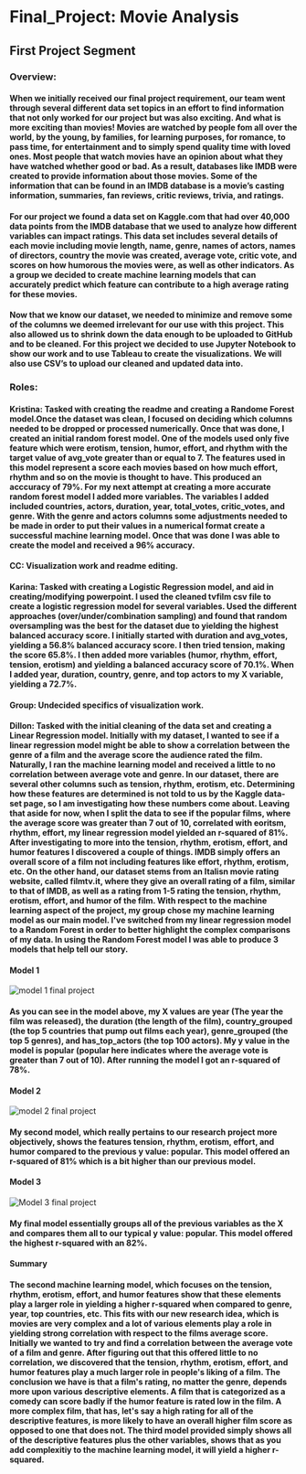 # Final_Project: Movie Analysis
## First Project Segment

### Overview:

####    When we initially received our final project requirement, our team went through several different data set topics in an effort to find information that not only worked for our project but was also exciting. And what is more exciting than movies! Movies are watched by people fom all over the world, by the young, by families, for learning purposes, for romance, to pass time, for entertainment and to simply spend quality time with loved ones. Most people that watch movies have an opinion about what they have watched whether good or bad. As a result, databases like IMDB were created to provide information about those movies. Some of the information that can be found in an IMDB database is a movie’s casting information, summaries, fan reviews, critic reviews, trivia, and ratings.

####    For our project we found a data set on Kaggle.com that had over 40,000 data points from the IMDB database that we used to analyze how different variables can impact ratings. This data set includes several details of each movie including movie length, name, genre, names of actors, names of directors, country the movie was created, average vote, critic vote, and scores on how humorous the movies were, as well as other indicators. As a group we decided to create machine learning models that can accurately predict which feature can contribute to a high average rating for these movies.

####    Now that we know our dataset, we needed to minimize and remove some of the columns we deemed irrelevant for our use with this project. This also allowed us to shrink down the data enough to be uploaded to GitHub and to be cleaned. For this project we decided to use Jupyter Notebook to show our work and to use Tableau to create the visualizations. We will also use CSV’s to upload our cleaned and updated data into.

### Roles:

#### Kristina: Tasked with creating the readme and creating a Randome Forest model.Once the dataset was clean, I focused on deciding which columns needed to be dropped or processed numerically. Once that was done, I created an initial random forest model. One of the models used only five feature which were erotism, tension, humor, effort, and rhythm with the target value of avg_vote greater than or equal to 7. The features used in this model represent a score each movies based on how much effort, rhythm and so on the movie is thought to have. This produced an acccuracy of 79%. For my next attempt at creating a more accurate random forest model I added more variables. The variables I added included countries, actors, duration, year, total_votes, critic_votes, and genre. With the genre and actors columns some adjustments needed to be made in order to put their values in a numerical format create a successful machine learning model. Once that was done I was able to create the model and received a 96% accuracy. 
#### CC: Visualization work and readme editing.

#### Karina: Tasked with creating a Logistic Regression model, and aid in creating/modifying powerpoint. I used the cleaned tvfilm csv file to create a logistic regression model for several variables. Used the different approaches (over/under/combination sampling) and found that random oversampling was the best for the dataset due to yielding the highest balanced accuracy score. I initially started with duration and avg_votes, yielding a 56.8% balanced accuracy score. I then tried tension, making the score 65.8%. I then added more variables (humor, rhythm, effort, tension, erotism) and yielding a balanced accuracy score of 70.1%. When I added year, duration, country, genre, and top actors to my X variable, yielding a 72.7%.

#### Group: Undecided specifics of visualization work.
#### Dillon: Tasked with the initial cleaning of the data set and creating a Linear Regression model. Initially with my dataset, I wanted to see if a linear regression model might be able to show a correlation between the genre of a film and the average score the audience rated the film. Naturally, I ran the machine learning model and received a little to no correlation between average vote and genre. In our dataset, there are several other columns such as tension, rhythm, erotism, etc. Determining how these features are determined is not told to us by the Kaggle data-set page, so I am investigating how these numbers come about. Leaving that aside for now, when I split the data to see if the popular films, where the average score was greater than 7 out of 10, correlated with eoritsm, rhythm, effort, my linear regression model yielded an r-squared of 81%. After investigating to more into the tension, rhythm, erotism, effort, and humor features I discovered a couple of things. IMDB simply offers an overall score of a film not including features like effort, rhythm, erotism, etc. On the other hand, our dataset stems from an Italisn movie rating website, called filmtv.it, where they give an overall rating of a film, similar to that of IMDB, as well as a rating from 1-5 rating the tension, rhythm, erotism, effort, and humor of the film. With respect to the machine learning aspect of the project, my group chose my machine learning model as our main model. I've switched from my linear regression model to a Random Forest in order to better highlight the complex comparisons of my data. In using the Random Forest model I was able to produce 3 models that help tell our story. 

#### Model 1


![model 1 final project ](https://user-images.githubusercontent.com/112899813/219524629-377f11ef-3a6e-49a0-9cad-5892910c87f4.png)


#### As you can see in the model above, my X values are year (The year the film was released), the duration (the length of the film), country_grouped (the top 5 countries that pump out films each year), genre_grouped (the top 5 genres), and has_top_actors (the top 100 actors). My y value in the model is popular (popular here indicates where the average vote is greater than 7 out of 10). After running the model I got an r-squared of 78%. 


#### Model 2


![model 2 final project ](https://user-images.githubusercontent.com/112899813/219528005-2667c662-c48c-4346-83e1-028c5796bb43.png)


#### My second model, which really pertains to our research project more objectively, shows the features tension, rhythm, erotism, effort, and humor compared to the previous y value: popular. This model offered an r-squared of 81% which is a bit higher than our previous model. 


#### Model 3


![Model 3 final project ](https://user-images.githubusercontent.com/112899813/219529124-ccdc2819-d84f-4682-a120-a2addc1b269b.png)


#### My final model essentially groups all of the previous variables as the X and compares them all to our typical y value: popular. This model offered the highest r-squared with an 82%. 


#### Summary 

#### The second machine learning model, which focuses on the tension, rhythm, erotism, effort, and humor features show that these elements play a larger role in yielding a higher r-squared when compared to genre, year, top countries, etc. This fits with our new research idea, which is movies are very complex and a lot of various elements play a role in yielding strong correlation with respect to the films average score. Initially we wanted to try and find a correlation between the average vote of a film and genre. After figuring out that this offered little to no correlation, we discovered that the tension, rhythm, erotism, effort, and humor features play a much larger role in people's liking of a film. The conclusion we have is that a film's rating, no matter the genre, depends more upon various descriptive elements. A film that is categorized as a comedy can score badly if the humor feature is rated low in the film. A more complex film, that has, let's say a high rating for all of the descriptive features, is more likely to have an overall higher film score as opposed to one that does not. The third model provided simply shows all of the descriptive features plus the other variables, shows that as you add complexitiy to the machine learning model, it will yield a higher r-squared. 
